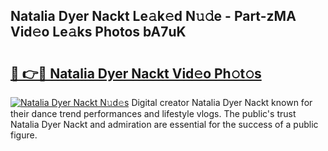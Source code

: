 ## Natalia Dyer Nackt Le𝚊k𝚎d N𝚞𝚍e - Part-zMA Vid𝚎o Le𝚊ks Photos bA7uK

# <h2><a href="http://fb8vy0.evod.top/?m=Natalia+Dyer+Nackt">🔗 👉🔴 Natalia Dyer Nackt Vid𝚎o Ph𝚘t𝚘s</a></h2>

[![Natalia Dyer Nackt N𝚞d𝚎s](https://i.imgur.com/8V9OHl7.gif)](http://fb8vy0.evod.top/?m=Natalia+Dyer+Nackt)
Digital creator Natalia Dyer Nackt known for their dance trend performances and lifestyle vlogs. The public's trust Natalia Dyer Nackt and admiration are essential for the success of a public figure. 
